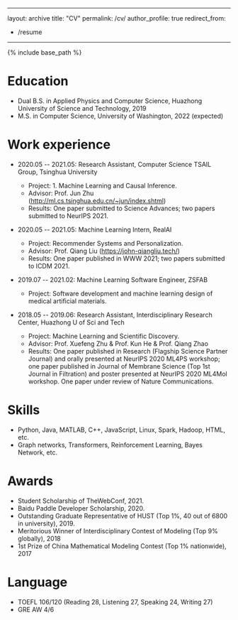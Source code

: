  ---
layout: archive
title: "CV"
permalink: /cv/
author_profile: true
redirect_from:
  - /resume
---

{% include base_path %}

Education
======
* Dual B.S. in Applied Physics and Computer Science, Huazhong University of Science and Technology, 2019
* M.S. in Computer Science, University of Washington, 2022 (expected)

Work experience
======
* 2020.05 -- 2021.05: Research Assistant, Computer Science TSAIL Group, Tsinghua University 
  * Project: 1. Machine Learning and Causal Inference.
  * Advisor: Prof. Jun Zhu (http://ml.cs.tsinghua.edu.cn/~jun/index.shtml)
  * Results: One paper submitted to Science Advances; two papers submitted to NeurIPS 2021.

* 2020.05 -- 2021.05: Machine Learning Intern, RealAI 
  * Project: Recommender Systems and Personalization.
  * Advisor: Prof. Qiang Liu (https://john-qiangliu.tech/)
  * Results: One paper published in WWW 2021; two papers submitted to ICDM 2021.

* 2019.07 -- 2021.02: Machine Learning Software Engineer, ZSFAB
  * Project: Software development and machine learning design of medical artificial materials.

* 2018.05 -- 2019.06: Research Assistant, Interdisciplinary Research Center, Huazhong U of Sci and Tech
  * Project: Machine Learning and Scientific Discovery.
  * Advisor: Prof. Xuefeng Zhu & Prof. Kun He & Prof. Qiang Zhao
  * Results: One paper published in Research (Flagship Science Partner Journal) and orally presented at NeurIPS 2020 ML4PS workshop; one paper published in Journal of Membrane Science (Top 1st Journal in Filtration) and poster presented at NeurIPS 2020 ML4Mol workshop. One paper under review of Nature Communications.
  
Skills
======
* Python, Java, MATLAB, C++, JavaScript, Linux, Spark, Hadoop, HTML, etc.
* Graph networks, Transformers, Reinforcement Learning, Bayes Network, etc.

Awards
======
* Student Scholarship of TheWebConf, 2021.
* Baidu Paddle Developer Scholarship, 2020.
* Outstanding Graduate Representative of HUST (Top 1%, 40 out of 6800 in university), 2019.
* Meritorious Winner of Interdisciplinary Contest of Modeling (Top 9% globally), 2018
* 1st Prize of China Mathematical Modeling Contest (Top 1% nationwide), 2017
  
Language
======
* TOEFL 106/120 (Reading 28, Listening 27, Speaking 24, Writing 27)
* GRE AW 4/6
  
